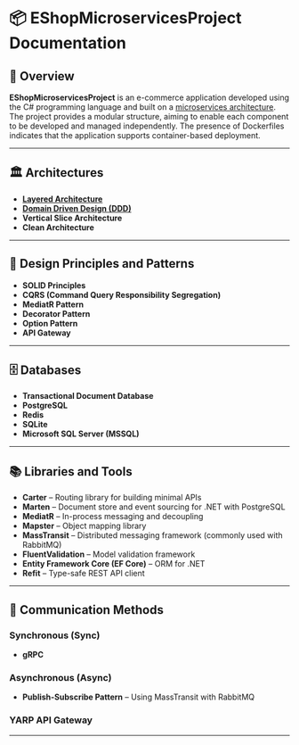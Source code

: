 # 📦 EShopMicroservicesProject Documentation

## 📌 Overview

**EShopMicroservicesProject** is an e-commerce application developed using the C# programming language and built on a [microservices architecture](https://github.com/tunahankilic48/DICTIONARY-SOZLUK/blob/main/ENGLISH/MicroserviceArchitecture.md). The project provides a modular structure, aiming to enable each component to be developed and managed independently. The presence of Dockerfiles indicates that the application supports container-based deployment.

---

## 🏛️ Architectures

- **[Layered Architecture](https://github.com/tunahankilic48/DICTIONARY-SOZLUK/blob/main/ENGLISH/LayeredArchitecture.md)**
- **[Domain Driven Design (DDD)](https://github.com/tunahankilic48/DICTIONARY-SOZLUK/blob/main/ENGLISH/DomainDrivenDesign.md)**
- **Vertical Slice Architecture**
- **Clean Architecture**

---

## 🧩 Design Principles and Patterns

- **SOLID Principles**
- **CQRS (Command Query Responsibility Segregation)**
- **MediatR Pattern**
- **Decorator Pattern**
- **Option Pattern**
- **API Gateway**

---

## 🗄️ Databases

- **Transactional Document Database**
- **PostgreSQL**
- **Redis**
- **SQLite**
- **Microsoft SQL Server (MSSQL)**

---

## 📚 Libraries and Tools

- **Carter** – Routing library for building minimal APIs  
- **Marten** – Document store and event sourcing for .NET with PostgreSQL  
- **MediatR** – In-process messaging and decoupling  
- **Mapster** – Object mapping library  
- **MassTransit** – Distributed messaging framework (commonly used with RabbitMQ)  
- **FluentValidation** – Model validation framework  
- **Entity Framework Core (EF Core)** – ORM for .NET  
- **Refit** – Type-safe REST API client  

---

## 🔌 Communication Methods

### Synchronous (Sync)

- **gRPC**

### Asynchronous (Async)

- **Publish-Subscribe Pattern** – Using MassTransit with RabbitMQ

### YARP API Gateway
---
